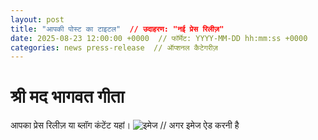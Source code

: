 ```yaml
---
layout: post
title: "आपकी पोस्ट का टाइटल"  // उदाहरण: "नई प्रेस रिलीज़"
date: 2025-08-23 12:00:00 +0000  // फॉर्मेट: YYYY-MM-DD hh:mm:ss +0000
categories: news press-release  // ऑप्शनल कैटेगरीज़
---
```

# श्री मद भागवत गीता
आपका प्रेस रिलीज़ या ब्लॉग कंटेंट यहां।
![इमेज](images/post1.jpg)  // अगर इमेज ऐड करनी है
